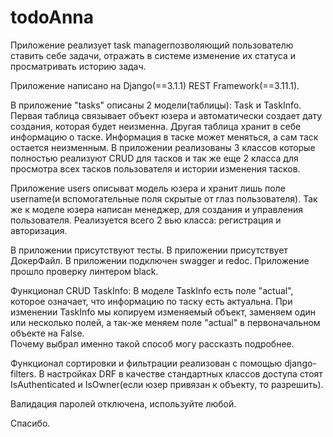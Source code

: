 # todoAnna

Приложение реализует task managerпозволяющий пользователю ставить себе задачи,
отражать в системе изменение их статуса и просматривать историю задач.

Приложение написано на Django(==3.1.1) REST Framework(==3.11.1). 

В приложение "tasks" описаны 2 модели(таблицы): Task и TaskInfo. 
  Первая таблица связывает объект юзера и автоматически создает дату создания, которая будет неизменна.
  Другая таблица хранит в себе информацию о таске. Информация в таске может меняться, а сам таск остается неизменным.
  В приложении реализованы 3 классов которые полностью реализуют CRUD для тасков и так же еще 2 класса для просмотра
  всех тасков пользователя и истории изменения тасков. 
  

Приложение users описыват модель юзера и хранит лишь поле username(и вспомогательные поля скрытые от глаз пользователя).
Так же к моделе юзера написан менеджер, для создания и управления пользователя.
Реализуется всего 2 вью класса: регистрация и авторизация.

В приложении присутствуют тесты. 
В приложении присутствует ДокерФайл. 
В приложении подключен swagger и redoc.
Приложение прошло проверку линтером black. 

Функционал CRUD TaskInfo:
  В моделе TaskInfo есть поле "actual", которое означает, что информацию по таску есть актуальна. 
  При изменении TaskInfo мы копируем изменяемый объект, заменяем один или несколько полей,
  а так-же меняем поле "actual" в первоначальном объекте на False.  
  Почему выбрал именно такой способ могу рассказть подробнее. 
  
 Функционал сортировки и фильтрации реализован с помощью django-filters.
 В настройках DRF в качестве стандартных классов доступа стоят IsAuthenticated и IsOwner(если юзер привязан к объекту, то разрешить).
 
 Валидация паролей отключена, используйте любой. 
 
 Спасибо.
 

